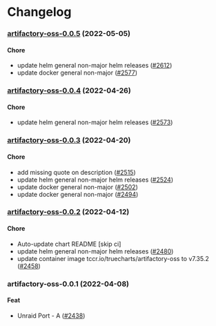 # Changelog




<a name="artifactory-oss-0.0.5"></a>
### [artifactory-oss-0.0.5](https://github.com/truecharts/apps/compare/artifactory-oss-0.0.4...artifactory-oss-0.0.5) (2022-05-05)

#### Chore

* update helm general non-major helm releases ([#2612](https://github.com/truecharts/apps/issues/2612))
* update docker general non-major ([#2577](https://github.com/truecharts/apps/issues/2577))



<a name="artifactory-oss-0.0.4"></a>
### [artifactory-oss-0.0.4](https://github.com/truecharts/apps/compare/artifactory-oss-0.0.3...artifactory-oss-0.0.4) (2022-04-26)

#### Chore

* update helm general non-major helm releases ([#2573](https://github.com/truecharts/apps/issues/2573))



<a name="artifactory-oss-0.0.3"></a>
### [artifactory-oss-0.0.3](https://github.com/truecharts/apps/compare/artifactory-oss-0.0.2...artifactory-oss-0.0.3) (2022-04-20)

#### Chore

* add missing quote on description ([#2515](https://github.com/truecharts/apps/issues/2515))
* update helm general non-major helm releases ([#2524](https://github.com/truecharts/apps/issues/2524))
* update docker general non-major ([#2502](https://github.com/truecharts/apps/issues/2502))
* update docker general non-major ([#2494](https://github.com/truecharts/apps/issues/2494))



<a name="artifactory-oss-0.0.2"></a>
### [artifactory-oss-0.0.2](https://github.com/truecharts/apps/compare/artifactory-oss-0.0.1...artifactory-oss-0.0.2) (2022-04-12)

#### Chore

* Auto-update chart README [skip ci]
* update helm general non-major helm releases ([#2480](https://github.com/truecharts/apps/issues/2480))
* update container image tccr.io/truecharts/artifactory-oss to v7.35.2 ([#2458](https://github.com/truecharts/apps/issues/2458))



<a name="artifactory-oss-0.0.1"></a>
### artifactory-oss-0.0.1 (2022-04-08)

#### Feat

* Unraid Port - A ([#2438](https://github.com/truecharts/apps/issues/2438))
